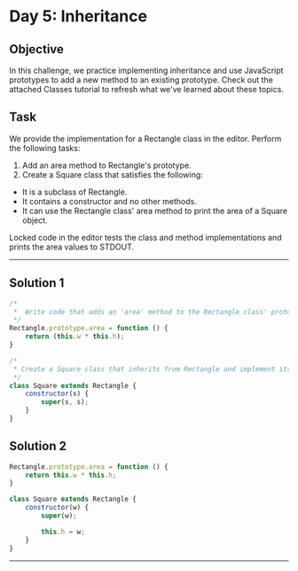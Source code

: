 # Day 5: Inheritance
## Objective

In this challenge, we practice implementing inheritance and use JavaScript prototypes to add a new method to an existing prototype. Check out the attached Classes tutorial to refresh what we've learned about these topics.

## Task

We provide the implementation for a Rectangle class in the editor. Perform the following tasks:

1. Add an area method to Rectangle's prototype.
2. Create a Square class that satisfies the following:
 - It is a subclass of Rectangle.
 - It contains a constructor and no other methods.
 - It can use the Rectangle class' area method to print the area of a Square object.
 
Locked code in the editor tests the class and method implementations and prints the area values to STDOUT.


---

## Solution 1

```javascript
/*
 *  Write code that adds an 'area' method to the Rectangle class' prototype
 */
Rectangle.prototype.area = function () {
    return (this.w * this.h);
}

/*
 * Create a Square class that inherits from Rectangle and implement its class constructor
 */
class Square extends Rectangle {
    constructor(s) {
        super(s, s);
    }
}

```

## Solution 2

```javascript
Rectangle.prototype.area = function () {
    return this.w * this.h;
}

class Square extends Rectangle {
    constructor(w) {
        super(w);

        this.h = w;
    }
}

```

---